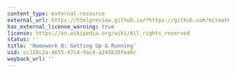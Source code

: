 ```yaml
---
content_type: external-resource
external_url: https://htmlpreview.github.io/?https://github.com/mitmath/18S191/blob/Fall20/homework/homework0/hw0.html
has_external_license_warning: true
license: https://en.wikipedia.org/wiki/All_rights_reserved
status: ''
title: 'Homework 0: Getting Up & Running'
uid: cc118c2a-4655-47c4-9ac4-a245b39fea6c
wayback_url: ''
---
```


